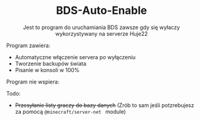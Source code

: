 <div align="center">

# BDS-Auto-Enable

Jest to program do uruchamiania BDS zawsze gdy się wyłaczy wykorzystywany na serverze Huje22

</div>


Program zawiera: <br/>

* Automatyczne włączenie servera po wyłączeniu
* Tworzenie backupów świata
* Pisanie w konsoli w 100%

Program nie wspiera: <br/>

Todo: <br/>

* ~~Przesyłanie listy graczy do bazy danych~~ (Zrób to sam jeśli potzrebujesz za pomocą  `@minecraft/server-net `
  module)


